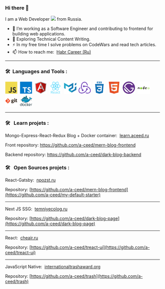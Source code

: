 ### Hi there 👋

I am a Web Developer <img src="https://media.giphy.com/media/WUlplcMpOCEmTGBtBW/giphy.gif" width="30"> from Russia.

- 🔭 I’m working as a Software Engineer and contributing to frontend for building web applications.
- 🌱 Exploring Technical Content Writing.
- ⚡ In my free time I solve problems on CodeWars and read tech articles.
- 📫 How to reach me: &nbsp;[Habr Career (Ru)](https://career.habr.com/aceed)

---

### 🛠 &nbsp;Languages and Tools :

<p>
<img src="https://github.com/devicons/devicon/blob/master/icons/javascript/javascript-original.svg" title="JavaScript" alt="JavaScript" width="40" height="40"/>&nbsp;
<img src="https://github.com/devicons/devicon/blob/master/icons/typescript/typescript-original.svg" title="TypeScript" alt="TypeScript" width="40" height="40"/>&nbsp;
<img src="https://github.com/devicons/devicon/blob/master/icons/angularjs/angularjs-original.svg" title="Angular" alt="Angular " width="40" height="40"/>&nbsp;
<img src="https://github.com/devicons/devicon/blob/master/icons/react/react-original-wordmark.svg" title="React" alt="React" width="40" height="40"/>&nbsp;
<img src="https://github.com/devicons/devicon/blob/master/icons/materialui/materialui-original.svg" title="Material UI" alt="Material UI" width="40" height="40"/>&nbsp;
<img src="https://github.com/devicons/devicon/blob/master/icons/redux/redux-original.svg" title="Redux" alt="Redux " width="40" height="40"/>&nbsp;
<img src="https://github.com/devicons/devicon/blob/master/icons/css3/css3-plain-wordmark.svg"  title="CSS3" alt="CSS" width="40" height="40"/>&nbsp;
<img src="https://github.com/devicons/devicon/blob/master/icons/html5/html5-original.svg" title="HTML5" alt="HTML" width="40" height="40"/>&nbsp;
<img src="https://github.com/devicons/devicon/blob/master/icons/gatsby/gatsby-original.svg" title="Gatsby"  alt="Gatsby" width="40" height="40"/>&nbsp;
<img src="https://github.com/devicons/devicon/blob/master/icons/nodejs/nodejs-original-wordmark.svg" title="NodeJS" alt="NodeJS" width="40" height="40"/>&nbsp;
<img src="https://github.com/devicons/devicon/blob/master/icons/git/git-original-wordmark.svg" title="Git" **alt="Git" width="40" height="40"/>&nbsp;
  <img src="https://github.com/devicons/devicon/blob/master/icons/docker/docker-original-wordmark.svg" title="Git" **alt="Docker" width="40" height="40"/>&nbsp;
</p>

---

### 🛠 &nbsp; Learn projets :
Mongo-Express-React-Redux Blog + Docker container: &nbsp;[learn.aceed.ru](http://learn.aceed.ru)

Front repository: https://github.com/a-ceed/mern-blog-frontend

Backend repository: https://github.com/a-ceed/dark-blog-backend

### 🛠 &nbsp; Open Sources projets :
React-Gatsby: &nbsp;[npozst.ru](https://npozst.ru) 

Repository: [https://github.com/a-ceed/mern-blog-frontend](https://github.com/a-ceed/my-default-starter)

---
Next JS SSG: &nbsp;[temniyecolog.ru](https://temniyecolog.ru) 

Repository: [https://github.com/a-ceed/dark-blog-page](https://github.com/a-ceed/dark-blog-page)

---



React: &nbsp;[cheair.ru](https://cheair.ru)

Repository: [https://github.com/a-ceed/treact-ui](https://github.com/a-ceed/treact-ui)

---
JavaScript Native: &nbsp;[internationaltrashaward.org](https://internationaltrashaward.org) 

Repository: [https://github.com/a-ceed/trash](https://github.com/a-ceed/trash)
